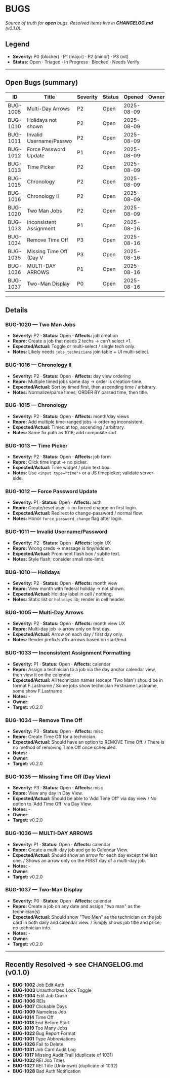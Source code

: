# BUGS

_Source of truth for **open** bugs. Resolved items live in **CHANGELOG.md** (v0.1.0)._

## Legend

- **Severity:** P0 (blocker) · P1 (major) · P2 (minor) · P3 (nit)
- **Status:** Open · Triaged · In Progress · Blocked · Needs Verify

---

## Open Bugs (summary)
<!-- BUGS:SUMMARY START -->
| ID        | Title                   | Severity | Status        | Opened      | Owner | Target |
|-----------|-------------------------|----------|---------------|-------------|-------|--------|
| BUG-1005  | Multi-Day Arrows        | P2       | Open          | 2025-08-09  |       | v0.1.1 |
| BUG-1010  | Holidays not shown      | P2       | Open          | 2025-08-09  |       | v0.1.1 |
| BUG-1011  | Invalid Username/Passwo | P2       | Open          | 2025-08-09  |       | v0.1.1 |
| BUG-1012  | Force Password Update   | P1       | Open          | 2025-08-09  |       | v0.1.1 |
| BUG-1013  | Time Picker             | P2       | Open          | 2025-08-09  |       | v0.1.1 |
| BUG-1015  | Chronology              | P2       | Open          | 2025-08-09  |       | v0.1.1 |
| BUG-1016  | Chronology II           | P2       | Open          | 2025-08-09  |       | v0.1.1 |
| BUG-1020  | Two Man Jobs            | P2       | Open          | 2025-08-09  |       | v0.1.1 |
| BUG-1033  | Inconsistent Assignment | P1       | Open          | 2025-08-16  |       | v0.2.0 |
| BUG-1034  | Remove Time Off         | P3       | Open          | 2025-08-16  |       | v0.2.0 |
| BUG-1035  | Missing Time Off (Day V | P3       | Open          | 2025-08-16  |       | v0.2.0 |
| BUG-1036  | MULTI-DAY ARROWS        | P1       | Open          | 2025-08-16  |       | v0.2.0 |
| BUG-1037  | Two-Man Display         | P0       | Open          | 2025-08-16  |       | v0.2.0 |
<!-- BUGS:SUMMARY END -->
---

## Details
<!-- BUGS:DETAILS START -->

### BUG-1020 — Two Man Jobs

- **Severity:** P2 · **Status:** Open · **Affects:** job creation
- **Repro:** Create a job that needs 2 techs → can’t select >1.
- **Expected/Actual:** Toggle or multi-select / single tech only.
- **Notes:** Likely needs `jobs_technicians` join table + UI multi-select.

### BUG-1016 — Chronology II

- **Severity:** P2 · **Status:** Open · **Affects:** day view ordering
- **Repro:** Multiple timed jobs same day → order is creation-time.
- **Expected/Actual:** Sort by timed first, then ascending time / arbitrary.
- **Notes:** Normalize/parse times; ORDER BY parsed time, then title.

### BUG-1015 — Chronology

- **Severity:** P2 · **Status:** Open · **Affects:** month/day views
- **Repro:** Add multiple time-ranged jobs → ordering inconsistent.
- **Expected/Actual:** Timed at top, ascending / arbitrary.
- **Notes:** Same fix path as 1016; add composite sort.

### BUG-1013 — Time Picker

- **Severity:** P2 · **Status:** Open · **Affects:** job form
- **Repro:** Click time input → no picker.
- **Expected/Actual:** Time widget / plain text box.
- **Notes:** Use `<input type="time">` or a JS timepicker; validate server-side.

### BUG-1012 — Force Password Update

- **Severity:** P1 · **Status:** Open · **Affects:** auth
- **Repro:** Create/reset user → no forced change on first login.
- **Expected/Actual:** Redirect to change-password / normal flow.
- **Notes:** Honor `force_password_change` flag after login.

### BUG-1011 — Invalid Username/Password

- **Severity:** P2 · **Status:** Open · **Affects:** login UX
- **Repro:** Wrong creds → message is tiny/hidden.
- **Expected/Actual:** Prominent flash box / subtle text.
- **Notes:** Style flash; consider small rate-limit.

### BUG-1010 — Holidays

- **Severity:** P2 · **Status:** Open · **Affects:** month view
- **Repro:** View month with federal holiday → not shown.
- **Expected/Actual:** Holiday label in cell / nothing.
- **Notes:** Static list or `holidays` lib; render in cell header.

### BUG-1005 — Multi-Day Arrows

- **Severity:** P2 · **Status:** Open · **Affects:** month view UX
- **Repro:** Multi-day job → arrow only on first day.
- **Expected/Actual:** Arrow on each day / first day only.
- **Notes:** Render prefix/suffix arrows based on start/end.

### BUG-1033 — Inconsistent Assignment Formatting

- **Severity:** P1 · **Status:** Open · **Affects:** calendar
- **Repro:** Assign a technician to a job via the day and/or calendar view, then view it on the calendar.
- **Expected/Actual:** All technician names (except 'Two Man') should be in format F.Lastname / Some jobs show technician Firstname Lastname, some show F.Lastname
- **Notes:** -
- **Owner:**
- **Target:** v0.2.0

### BUG-1034 — Remove Time Off

- **Severity:** P3 · **Status:** Open · **Affects:** misc
- **Repro:** Create Time Off for a technician.
- **Expected/Actual:** Should have an option to REMOVE Time Off. / There is no method of removing Time Off once scheduled.
- **Notes:** -
- **Owner:**
- **Target:** v0.2.0

### BUG-1035 — Missing Time Off (Day View)

- **Severity:** P3 · **Status:** Open · **Affects:** misc
- **Repro:** View any day in Day View.
- **Expected/Actual:** Should be able to 'Add Time Off' via day view / No option to 'Add Time Off' via Day View.
- **Notes:** -
- **Owner:**
- **Target:** v0.2.0

### BUG-1036 — MULTI-DAY ARROWS

- **Severity:** P1 · **Status:** Open · **Affects:** calendar
- **Repro:** Create a multi-day job and go to Calendar View.
- **Expected/Actual:** Should show an arrow for each day except the last one. / Shows an arrow only on the FIRST day of a multi-day job.
- **Notes:** -
- **Owner:**
- **Target:** v0.2.0

### BUG-1037 — Two-Man Display

- **Severity:** P0 · **Status:** Open · **Affects:** calendar
- **Repro:** Create a job on any date and assign "two man" as the technician(s)
- **Expected/Actual:** Should show "Two Men" as the technician on the job card in both daily and calendar view. / Simply shows job title and price; no technician info.
- **Notes:** -
- **Owner:**
- **Target:** v0.2.0

<!-- BUGS:DETAILS END -->
---

## Recently Resolved → see CHANGELOG.md (v0.1.0)

- **BUG-1002** Job Edit Auth
- **BUG-1003** Unauthorized Lock Toggle
- **BUG-1004** Edit Job Crash
- **BUG-1006** REIs
- **BUG-1007** Clickable Days
- **BUG-1009** Nameless Job
- **BUG-1014** Time Off
- **BUG-1018** End Before Start
- **BUG-1019** Too Many Jobs
- **BUG-1022** Bug Report Format
- **BUG-1001** Type Abbreviations
- **BUG-1026** Fail to Delete
- **BUG-1031** Job Card Audit Log
- **BUG-1017** Missing Audit Trail (duplicate of 1031)
- **BUG-1032** REI Job Titles
- **BUG-1027** REI Title (Unknown) (duplicate of 1032)
- **BUG-1028** Bad Auth Notification
